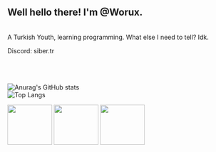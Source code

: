 <h2>Well hello there! I'm @Worux.</h2> <br>
A Turkish Youth, learning programming. What else I need to tell? Idk.

Discord: siber.tr

<br><br><br>
![Anurag's GitHub stats](https://github-readme-stats.vercel.app/api?username=worux&show_icons=true&theme=radical) <br> ![Top Langs](https://github-readme-stats.vercel.app/api/top-langs/?username=anuraghazra&layout=compact&theme=dark) <br>

<img src="https://media.tenor.com/mcFk6VXXMHUAAAAi/deltarune-deltarune-chapter2.gif" width="100px" height="90px"> <img src="https://media.tenor.com/mcFk6VXXMHUAAAAi/deltarune-deltarune-chapter2.gif" width="100px" height="90px"> <img src="https://media.tenor.com/mcFk6VXXMHUAAAAi/deltarune-deltarune-chapter2.gif" width="100px" height="90px"> 
<br> 
